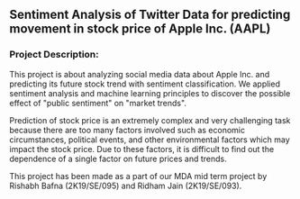 ## Sentiment Analysis of Twitter Data for predicting movement in stock price of Apple Inc. (AAPL)

### Project Description:

This project is about analyzing social media data about Apple Inc. and predicting its future stock trend with sentiment classification.
We applied sentiment analysis and machine learning principles to discover the possible effect of "public sentiment" on "market trends".

Prediction of stock price is an extremely  complex and  very  challenging task  because there are  too  many  factors  involved  such  as  economic circumstances,  political  events,  and  other  environmental factors which may impact the stock price. Due to these factors, it is difficult to find out the dependence of a single factor on future prices and trends.

This project has been made as a part of our MDA mid term project by Rishabh Bafna (2K19/SE/095) and Ridham Jain (2K19/SE/093).
